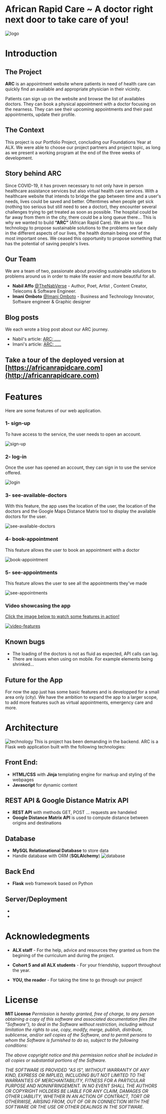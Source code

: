 # African Rapid Care ~ A doctor right next door to take care of you!
![logo](./public/images/arc3.jpg)

# Introduction

## The Project
**ARC** is an appointment website where patients in need of health care can quickly find an available and appropriate physician in their vicinity.

Patients can sign up on the website and browse the list of availables doctors. They can book a physical appointment with a doctor focusing on the nearness.
They can see their upcoming appointments and their past appointments, update their profile.

## The Context
This project is our Portfolio Project, concluding our Foundations Year at ALX. We were able to choose our project partners and project topic, as long as we present a working program at the end of the three weeks of development.

## Story behind ARC
Since COVID-19, it has proven necessary to not only have in person  healthcare assistance services but also virtual health care services. With a healthcare website that intends to bridge the gap between time and a user's needs, lives could be saved and better.
Oftentimes when people get sick (nothing too serious but still need to see a doctor), they encounter several challenges trying to get treated as soon as possible. The hospital could be far away from them in the city, there could be a long queue there… This is why we wanted to build **“ARC”** (African Rapid Care).
We aim to use technology to propose sustainable solutions to the problems we face daily in the different aspects of our  lives, the health domain being one of the most important ones. We ceased this opportunity to propose something that has the potential of saving people's lives.

## Our Team
We are a team of two, passionate about providing sustainable solutions to problems around us in order to make life easier and more beautiful for all.

* **Nabil Affo** [@TheNabVerse](https://twitter.com/TheNabVerse) - Author, Poet, Artist , Content Creator, Telecoms & Software Engineer.
* **Imani Omboto** [@Imani Omboto](https://www.linkedin.com/in/imani-omboto-1452b91b9) - Business and Technology Innovator, Software engineer & Graphic designer

## Blog posts
We each wrote a blog post about our ARC journey.

* Nabil's article: [ARC: .....](https://medium.com/)
* Imani's article: [ARC: .....](https://medium.com/)


## Take a tour of the deployed version at [https://africanrapidcare.com](http://africanrapidcare.com)

# Features
Here are some features of our web application.

### 1- sign-up
To have access to the service, the user needs to open an account.


![sign-up](./public/images/sign-up.png)

### 2- log-in
Once the user has opened an account, they can sign in to use the service offered.


![login](./public/images/login.png)


### 3- see-available-doctors
With this feature, the app uses the location of the user, the location of the doctors and the Google Maps Distance Matrix tool to display the available doctors for the user.


![see-available-doctors](./public/images/doctors.png)

### 4- book-appointment
This feature allows the user to book an appointment with a doctor


![book-appointment](./public/images/booking.png)


### 5- see-appointments
This feature allows the user to see all the appointments they've made


![see-appointments](./public/images/appointments-profile.png)

### Video showcasing the app
[Click the image below to watch some features in action!](https://youtu.be/Od0vyEPzyhc)


[![video-features](./public/images/home.png)](https://youtu.be/Od0vyEPzyhc)

## Known bugs
* The loading of the doctors is not as fluid as expected, API calls can lag.
* There are issues when using on mobile. For example elements being shrinked... 

## Future for the App
For now the app just has some basic features and is developped for a small area only (city). We have the ambition to expand the app to a larger scope, to add more features such as virtual appointments, emergency care and more.


# Architecture
![technology](./public/images/tech.png)
This is project has been demanding in the backend.
ARC is a Flask web application built with the following technologies:
## Front End:
- **HTML/CSS** with **Jinja** templating engine for markup and styling of the webpages
- **Javascript** for dynamic content

## REST API & Google Distance Matrix API
- **REST API** with methods GET, POST ... requests are handeled
- **Google Distance Matrix API** is used to compute distance between origins and destinations


## Database
- **MySQL Relationational Database** to store data
- Handle database with ORM (**SQLAlchemy**)
![database](./public/images/database.png)

## Back End
- **Flask** web framework based on Python

## Server/Deployment
- 
- 

# Acknowledegments

* **ALX staff** - For the help, advice and resources they granted us from the begining of the curriculum and during the project.

* **Cohort 5 and all ALX students** - For your friendship, support throughout the year.

* **YOU, the reader** - For taking the time to go through our project!


# License
**MIT License**
_Permission is hereby granted, free of charge, to any person obtaining a copy of this software and associated documentation files (the "Software"), to deal in the Software without restriction, including without limitation the rights to use, copy, modify, merge, publish, distribute, sublicense, and/or sell copies of the Software, and to permit persons to whom the Software is furnished to do so, subject to the following conditions:_

_The above copyright notice and this permission notice shall be included in all copies or substantial portions of the Software._

_THE SOFTWARE IS PROVIDED "AS IS", WITHOUT WARRANTY OF ANY KIND, EXPRESS OR IMPLIED, INCLUDING BUT NOT LIMITED TO THE WARRANTIES OF MERCHANTABILITY, FITNESS FOR A PARTICULAR PURPOSE AND NONINFRINGEMENT. IN NO EVENT SHALL THE AUTHORS OR COPYRIGHT HOLDERS BE LIABLE FOR ANY CLAIM, DAMAGES OR OTHER LIABILITY, WHETHER IN AN ACTION OF CONTRACT, TORT OR OTHERWISE, ARISING FROM, OUT OF OR IN CONNECTION WITH THE SOFTWARE OR THE USE OR OTHER DEALINGS IN THE SOFTWARE._
